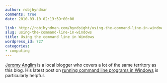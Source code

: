 ```yaml
---
author: robjhyndman
comments: true
date: 2010-03-10 02:13:59+00:00

link: http://robjhyndman.com/hyndsight/using-the-command-line-in-windows/
slug: using-the-command-line-in-windows
title: Using the command line in Windows
wordpress_id: 727
categories:
- computing
---
```


[Jeromy Anglim](http://jeromyanglim.blogspot.com/) is a local blogger who covers a lot of the same territory as this blog. His latest post on [running command line programs in Windows](http://jeromyanglim.blogspot.com/2010/03/running-command-line-programs-in.html) is particularly helpful.
